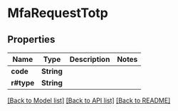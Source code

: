 # MfaRequestTotp

## Properties

Name | Type | Description | Notes
------------ | ------------- | ------------- | -------------
**code** | **String** |  | 
**r#type** | **String** |  | 

[[Back to Model list]](../README.md#documentation-for-models) [[Back to API list]](../README.md#documentation-for-api-endpoints) [[Back to README]](../README.md)


